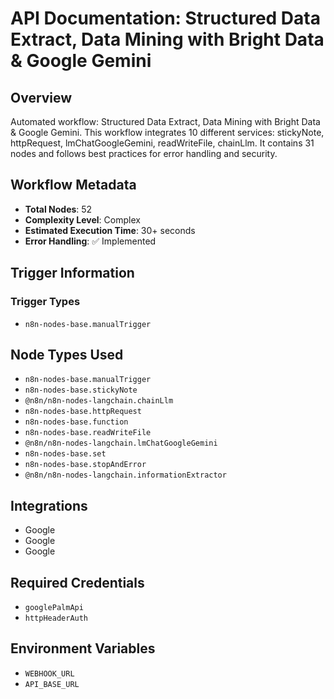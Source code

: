 # API Documentation: Structured Data Extract, Data Mining with Bright Data & Google Gemini

## Overview
Automated workflow: Structured Data Extract, Data Mining with Bright Data & Google Gemini. This workflow integrates 10 different services: stickyNote, httpRequest, lmChatGoogleGemini, readWriteFile, chainLlm. It contains 31 nodes and follows best practices for error handling and security.

## Workflow Metadata
- **Total Nodes**: 52
- **Complexity Level**: Complex
- **Estimated Execution Time**: 30+ seconds
- **Error Handling**: ✅ Implemented

## Trigger Information
### Trigger Types
- `n8n-nodes-base.manualTrigger`

## Node Types Used
- `n8n-nodes-base.manualTrigger`
- `n8n-nodes-base.stickyNote`
- `@n8n/n8n-nodes-langchain.chainLlm`
- `n8n-nodes-base.httpRequest`
- `n8n-nodes-base.function`
- `n8n-nodes-base.readWriteFile`
- `@n8n/n8n-nodes-langchain.lmChatGoogleGemini`
- `n8n-nodes-base.set`
- `n8n-nodes-base.stopAndError`
- `@n8n/n8n-nodes-langchain.informationExtractor`

## Integrations
- Google
- Google
- Google

## Required Credentials
- `googlePalmApi`
- `httpHeaderAuth`

## Environment Variables
- `WEBHOOK_URL`
- `API_BASE_URL`

